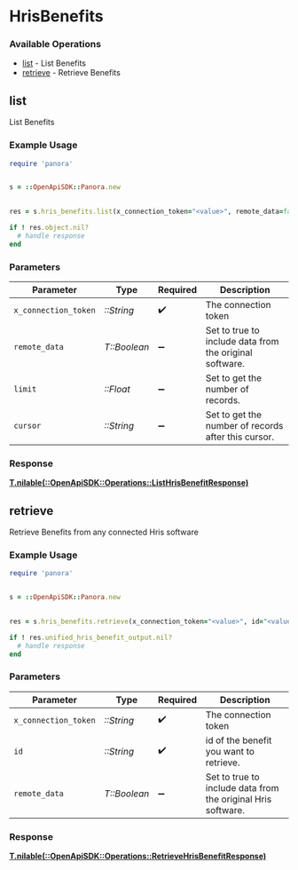 # HrisBenefits


### Available Operations

* [list](#list) - List  Benefits
* [retrieve](#retrieve) - Retrieve Benefits

## list

List  Benefits

### Example Usage

```ruby
require 'panora'


s = ::OpenApiSDK::Panora.new

    
res = s.hris_benefits.list(x_connection_token="<value>", remote_data=false, limit=7685.78, cursor="<value>")

if ! res.object.nil?
  # handle response
end

```

### Parameters

| Parameter                                               | Type                                                    | Required                                                | Description                                             |
| ------------------------------------------------------- | ------------------------------------------------------- | ------------------------------------------------------- | ------------------------------------------------------- |
| `x_connection_token`                                    | *::String*                                              | :heavy_check_mark:                                      | The connection token                                    |
| `remote_data`                                           | *T::Boolean*                                            | :heavy_minus_sign:                                      | Set to true to include data from the original software. |
| `limit`                                                 | *::Float*                                               | :heavy_minus_sign:                                      | Set to get the number of records.                       |
| `cursor`                                                | *::String*                                              | :heavy_minus_sign:                                      | Set to get the number of records after this cursor.     |


### Response

**[T.nilable(::OpenApiSDK::Operations::ListHrisBenefitResponse)](../../models/operations/listhrisbenefitresponse.md)**


## retrieve

Retrieve Benefits from any connected Hris software

### Example Usage

```ruby
require 'panora'


s = ::OpenApiSDK::Panora.new

    
res = s.hris_benefits.retrieve(x_connection_token="<value>", id="<value>", remote_data=false)

if ! res.unified_hris_benefit_output.nil?
  # handle response
end

```

### Parameters

| Parameter                                                    | Type                                                         | Required                                                     | Description                                                  |
| ------------------------------------------------------------ | ------------------------------------------------------------ | ------------------------------------------------------------ | ------------------------------------------------------------ |
| `x_connection_token`                                         | *::String*                                                   | :heavy_check_mark:                                           | The connection token                                         |
| `id`                                                         | *::String*                                                   | :heavy_check_mark:                                           | id of the benefit you want to retrieve.                      |
| `remote_data`                                                | *T::Boolean*                                                 | :heavy_minus_sign:                                           | Set to true to include data from the original Hris software. |


### Response

**[T.nilable(::OpenApiSDK::Operations::RetrieveHrisBenefitResponse)](../../models/operations/retrievehrisbenefitresponse.md)**

